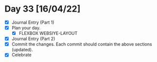 # Day 33 [16/04/22]

- [x] Journal Entry (Part 1)
- [x] Plan your day.
  - [x] FLEXBOX WEBSIYE-LAYOUT
- [x] Journal Entry (Part 2)
- [x] Commit the changes. Each commit should contain the above sections (updated).
- [x] Celebrate
<!-- [x] to tick -->
